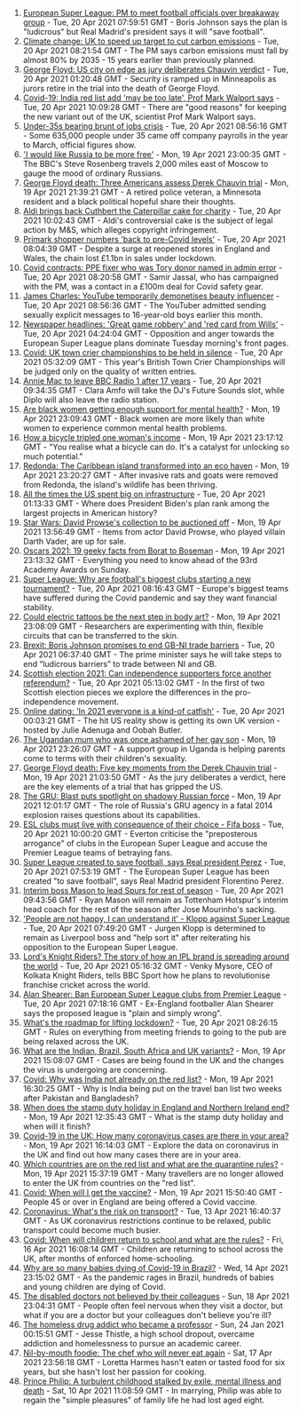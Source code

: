 1. [European Super League: PM to meet football officials over breakaway group](https://www.bbc.co.uk/news/uk-politics-56810962) - Tue, 20 Apr 2021 07:59:51 GMT - Boris Johnson says the plan is "ludicrous" but Real Madrid's president says it will "save football".
2. [Climate change: UK to speed up target to cut carbon emissions](https://www.bbc.co.uk/news/uk-politics-56807520) - Tue, 20 Apr 2021 08:21:54 GMT - The PM says carbon emissions must fall by almost 80% by 2035 - 15 years earlier than previously planned.
3. [George Floyd: US city on edge as jury deliberates Chauvin verdict](https://www.bbc.co.uk/news/world-us-canada-56806961) - Tue, 20 Apr 2021 01:20:48 GMT - Security is ramped up in Minneapolis as jurors retire in the trial into the death of George Floyd.
4. [Covid-19: India red list add 'may be too late', Prof Mark Walport says](https://www.bbc.co.uk/news/uk-56813025) - Tue, 20 Apr 2021 10:09:28 GMT - There are "good reasons" for keeping the new variant out of the UK, scientist Prof Mark Walport says.
5. [Under-35s bearing brunt of jobs crisis](https://www.bbc.co.uk/news/business-56812163) - Tue, 20 Apr 2021 08:56:16 GMT - Some 635,000 people under 35 came off company payrolls in the year to March, official figures show.
6. ['I would like Russia to be more free'](https://www.bbc.co.uk/news/world-europe-56808468) - Mon, 19 Apr 2021 23:00:35 GMT - The BBC's Steve Rosenberg travels 2,000 miles east of Moscow to gauge the mood of ordinary Russians.
7. [George Floyd death: Three Americans assess Derek Chauvin trial](https://www.bbc.co.uk/news/world-us-canada-56810262) - Mon, 19 Apr 2021 21:39:21 GMT - A retired police veteran, a Minnesota resident and a black political hopeful share their thoughts.
8. [Aldi brings back Cuthbert the Caterpillar cake for charity](https://www.bbc.co.uk/news/business-56812445) - Tue, 20 Apr 2021 10:02:43 GMT - Aldi's controversial cake is the subject of legal action by M&S, which alleges copyright infringement.
9. [Primark shopper numbers 'back to pre-Covid levels'](https://www.bbc.co.uk/news/business-56812441) - Tue, 20 Apr 2021 08:04:39 GMT - Despite a surge at reopened stores in England and Wales, the chain lost £1.1bn in sales under lockdown.
10. [Covid contracts: PPE fixer who was Tory donor named in admin error](https://www.bbc.co.uk/news/uk-56667960) - Tue, 20 Apr 2021 08:20:58 GMT - Samir Jassal, who has campaigned with the PM, was a contact in a £100m deal for Covid safety gear.
11. [James Charles: YouTube temporarily demonetises beauty influencer](https://www.bbc.co.uk/news/world-us-canada-56811134) - Tue, 20 Apr 2021 08:56:36 GMT - The YouTuber admitted sending sexually explicit messages to 16-year-old boys earlier this month.
12. [Newspaper headlines: 'Great game robbery' and 'red card from Wills'](https://www.bbc.co.uk/news/blogs-the-papers-56810441) - Tue, 20 Apr 2021 04:24:04 GMT - Opposition and anger towards the European Super League plans dominate Tuesday morning's front pages.
13. [Covid: UK town crier championships to be held in silence](https://www.bbc.co.uk/news/uk-england-56766202) - Tue, 20 Apr 2021 05:32:09 GMT - This year's British Town Crier Championships will be judged only on the quality of written entries.
14. [Annie Mac to leave BBC Radio 1 after 17 years](https://www.bbc.co.uk/news/newsbeat-56814062) - Tue, 20 Apr 2021 09:34:35 GMT - Clara Amfo will take the DJ's Future Sounds slot, while Diplo will also leave the radio station.
15. [Are black women getting enough support for mental health?](https://www.bbc.co.uk/news/uk-56765171) - Mon, 19 Apr 2021 23:09:43 GMT - Black women are more likely than white women to experience common mental health problems.
16. [How a bicycle tripled one woman's income](https://www.bbc.co.uk/news/stories-56806444) - Mon, 19 Apr 2021 23:17:12 GMT - "You realise what a bicycle can do. It's a catalyst for unlocking so much potential."
17. [Redonda: The Caribbean island transformed into an eco haven](https://www.bbc.co.uk/news/world-latin-america-56740670) - Mon, 19 Apr 2021 23:20:27 GMT - After invasive rats and goats were removed from Redonda, the island's wildlife has been thriving.
18. [All the times the US spent big on infrastructure](https://www.bbc.co.uk/news/world-us-canada-56806625) - Tue, 20 Apr 2021 01:13:33 GMT - Where does President Biden's plan rank among the largest projects in American history?
19. [Star Wars: David Prowse's collection to be auctioned off](https://www.bbc.co.uk/news/uk-england-bristol-56799244) - Mon, 19 Apr 2021 13:56:49 GMT - Items from actor David Prowse, who played villain Darth Vader, are up for sale.
20. [Oscars 2021: 19 geeky facts from Borat to Boseman](https://www.bbc.co.uk/news/entertainment-arts-55325109) - Mon, 19 Apr 2021 23:13:32 GMT - Everything you need to know ahead of the 93rd Academy Awards on Sunday.
21. [Super League: Why are football's biggest clubs starting a new tournament?](https://www.bbc.co.uk/news/business-56768728) - Tue, 20 Apr 2021 08:16:43 GMT - Europe's biggest teams have suffered during the Covid pandemic and say they want financial stability.
22. [Could electric tattoos be the next step in body art?](https://www.bbc.co.uk/news/business-56561708) - Mon, 19 Apr 2021 23:08:09 GMT - Researchers are experimenting with thin, flexible circuits that can be transferred to the skin.
23. [Brexit: Boris Johnson promises to end GB-NI trade barriers](https://www.bbc.co.uk/news/uk-northern-ireland-56777985) - Tue, 20 Apr 2021 06:37:40 GMT - The prime minister says he will take steps to end “ludicrous barriers” to trade between NI and GB.
24. [Scottish election 2021: Can independence supporters force another referendum?](https://www.bbc.co.uk/news/uk-scotland-scotland-politics-56806107) - Tue, 20 Apr 2021 05:13:02 GMT - In the first of two Scottish election pieces we explore the differences in the pro-independence movement. 
25. [Online dating: 'In 2021 everyone is a kind-of catfish'](https://www.bbc.co.uk/news/newsbeat-56773964) - Tue, 20 Apr 2021 00:03:21 GMT - The hit US reality show is getting its own UK version - hosted by Julie Adenuga and Oobah Butler.
26. [The Ugandan mum who was once ashamed of her gay son](https://www.bbc.co.uk/news/world-africa-56773018) - Mon, 19 Apr 2021 23:26:07 GMT - A support group in Uganda is helping parents come to terms with their children's sexuality.
27. [George Floyd death: Five key moments from the Derek Chauvin trial](https://www.bbc.co.uk/news/world-us-canada-56802198) - Mon, 19 Apr 2021 21:03:50 GMT - As the jury deliberates a verdict, here are the key elements of a trial that has gripped the US.
28. [The GRU: Blast puts spotlight on shadowy Russian force](https://www.bbc.co.uk/news/world-europe-56798784) - Mon, 19 Apr 2021 12:01:17 GMT - The role of Russia's GRU agency in a fatal 2014 explosion raises questions about its capabilities.
29. [ESL clubs must live with consequence of their choice - Fifa boss](https://www.bbc.co.uk/sport/football/56813819) - Tue, 20 Apr 2021 10:00:20 GMT - Everton criticise the "preposterous arrogance" of clubs in the European Super League and accuse the Premier League teams of betraying fans.
30. [Super League created to save football, says Real president Perez](https://www.bbc.co.uk/sport/football/56812151) - Tue, 20 Apr 2021 07:53:19 GMT - The European Super League has been created "to save football", says Real Madrid president Florentino Perez.
31. [Interim boss Mason to lead Spurs for rest of season](https://www.bbc.co.uk/sport/football/56813398) - Tue, 20 Apr 2021 09:43:56 GMT - Ryan Mason will remain as Tottenham Hotspur's interim head coach for the rest of the season after Jose Mourinho's sacking.
32. ['People are not happy, I can understand it' - Klopp against Super League](https://www.bbc.co.uk/sport/football/56809771) - Tue, 20 Apr 2021 07:49:20 GMT - Jurgen Klopp is determined to remain as Liverpool boss and "help sort it" after reiterating his opposition to the European Super League.
33. [Lord's Knight Riders? The story of how an IPL brand is spreading around the world](https://www.bbc.co.uk/sport/cricket/56775746) - Tue, 20 Apr 2021 05:16:32 GMT - Venky Mysore, CEO of Kolkata Knight Riders, tells BBC Sport how he plans to revolutionise franchise cricket across the world.
34. [Alan Shearer: Ban European Super League clubs from Premier League](https://www.bbc.co.uk/news/uk-56813206) - Tue, 20 Apr 2021 07:18:16 GMT - Ex-England footballer Alan Shearer says the proposed league is "plain and simply wrong".
35. [What's the roadmap for lifting lockdown?](https://www.bbc.co.uk/news/explainers-52530518) - Tue, 20 Apr 2021 08:26:15 GMT - Rules on everything from meeting friends to going to the pub are being relaxed across the UK.
36. [What are the Indian, Brazil, South Africa and UK variants?](https://www.bbc.co.uk/news/health-55659820) - Mon, 19 Apr 2021 15:08:07 GMT - Cases are being found in the UK and the changes the virus is undergoing are concerning.
37. [Covid: Why was India not already on the red list?](https://www.bbc.co.uk/news/56801288) - Mon, 19 Apr 2021 16:30:25 GMT - Why is India being put on the travel ban list two weeks after Pakistan and Bangladesh?
38. [When does the stamp duty holiday in England and Northern Ireland end?](https://www.bbc.co.uk/news/business-53319433) - Mon, 19 Apr 2021 12:35:43 GMT - What is the stamp duty holiday and when will it finish?
39. [Covid-19 in the UK: How many coronavirus cases are there in your area?](https://www.bbc.co.uk/news/uk-51768274) - Mon, 19 Apr 2021 16:14:03 GMT - Explore the data on coronavirus in the UK and find out how many cases there are in your area.
40. [Which countries are on the red list and what are the quarantine rules?](https://www.bbc.co.uk/news/explainers-52544307) - Mon, 19 Apr 2021 15:37:19 GMT - Many travellers are no longer allowed to enter the UK from countries on the "red list".
41. [Covid: When will I get the vaccine?](https://www.bbc.co.uk/news/health-55045639) - Mon, 19 Apr 2021 15:50:40 GMT - People 45 or over in England are being offered a Covid vaccine.
42. [Coronavirus: What's the risk on transport?](https://www.bbc.co.uk/news/health-51736185) - Tue, 13 Apr 2021 16:40:37 GMT - As UK coronavirus restrictions continue to be relaxed, public transport could become much busier.
43. [Covid: When will children return to school and what are the rules?](https://www.bbc.co.uk/news/education-51643556) - Fri, 16 Apr 2021 16:08:14 GMT - Children are returning to school across the UK, after months of enforced home-schooling.
44. [Why are so many babies dying of Covid-19 in Brazil?](https://www.bbc.co.uk/news/world-latin-america-56696907) - Wed, 14 Apr 2021 23:15:02 GMT - As the pandemic rages in Brazil, hundreds of babies and young children are dying of Covid.
45. [The disabled doctors not believed by their colleagues](https://www.bbc.co.uk/news/disability-56244376) - Sun, 18 Apr 2021 23:04:31 GMT - People often feel nervous when they visit a doctor, but what if you are a doctor but your colleagues don't believe you're ill?
46. [The homeless drug addict who became a professor](https://www.bbc.co.uk/news/stories-55559382) - Sun, 24 Jan 2021 00:15:51 GMT - Jesse Thistle, a high school dropout, overcame addiction and homelessness to pursue an academic career.
47. [Nil-by-mouth foodie: The chef who will never eat again](https://www.bbc.co.uk/news/stories-56688582) - Sat, 17 Apr 2021 23:56:18 GMT - Loretta Harmes hasn't eaten or tasted food for six years, but she hasn't lost her passion for cooking.
48. [Prince Philip: A turbulent childhood stalked by exile, mental illness and death](https://www.bbc.co.uk/news/uk-56690270) - Sat, 10 Apr 2021 11:08:59 GMT - In marrying, Philip was able to regain the "simple pleasures" of family life he had lost aged eight.
